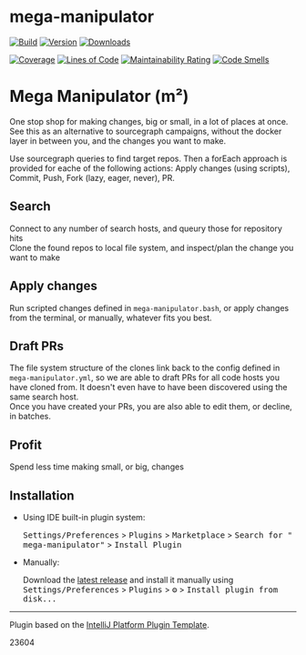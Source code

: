 # mega-manipulator

[![Build](https://github.com/jensim/mega-manipulator/workflows/Build/badge.svg)](https://github.com/jensim/mega-manipulator/actions/workflows/build.yml)
[![Version](https://img.shields.io/jetbrains/plugin/v/16396.svg)](https://plugins.jetbrains.com/plugin/16396)
[![Downloads](https://img.shields.io/jetbrains/plugin/d/16396.svg)](https://plugins.jetbrains.com/plugin/16396)

[![Coverage](https://sonarcloud.io/api/project_badges/measure?project=mega-manipulator&metric=coverage)](https://sonarcloud.io/dashboard?id=mega-manipulator)
[![Lines of Code](https://sonarcloud.io/api/project_badges/measure?project=mega-manipulator&metric=ncloc)](https://sonarcloud.io/dashboard?id=mega-manipulator)
[![Maintainability Rating](https://sonarcloud.io/api/project_badges/measure?project=mega-manipulator&metric=sqale_rating)](https://sonarcloud.io/dashboard?id=mega-manipulator)
[![Code Smells](https://sonarcloud.io/api/project_badges/measure?project=mega-manipulator&metric=code_smells)](https://sonarcloud.io/dashboard?id=mega-manipulator)


<!-- Plugin description -->

<h1><b>Mega Manipulator (m²)</b></h1>

<p>
One stop shop for making changes, big or small, in a lot of places at once.
See this as an alternative to sourcegraph campaigns, without the docker layer in between you, and the changes you want to make.
</p>

<p>
Use sourcegraph queries to find target repos.
Then a forEach approach is provided for eache of the following actions:
Apply changes (using scripts),
Commit,
Push,
Fork (lazy, eager, never),
PR.
</p>

<h2><b>Search</b></h2>

Connect to any number of search hosts, and queury those for repository hits  
Clone the found repos to local file system, and inspect/plan the change you want to make

<h2><b>Apply changes</b></h2>

Run scripted changes defined in `mega-manipulator.bash`, or apply changes from the terminal, or manually, whatever fits
you best.

<h2><b>Draft PRs</b></h2>

The file system structure of the clones link back to the config defined in `mega-manipulator.yml`, so we are able to
draft PRs for all code hosts you have cloned from. It doesn't even have to have been discovered using the same search
host.  
Once you have created your PRs, you are also able to edit them, or decline, in batches.

<h2><b>Profit</b></h2>

Spend less time making small, or big, changes


<!-- Plugin description end -->

## Installation

- Using IDE built-in plugin system:

  <kbd>Settings/Preferences</kbd> > <kbd>Plugins</kbd> > <kbd>Marketplace</kbd> > <kbd>Search for "
  mega-manipulator"</kbd> >
  <kbd>Install Plugin</kbd>

- Manually:

  Download the [latest release](https://github.com/jensim/mega-manipulator/releases/latest) and install it manually using
  <kbd>Settings/Preferences</kbd> > <kbd>Plugins</kbd> > <kbd>⚙️</kbd> > <kbd>Install plugin from disk...</kbd>


---
Plugin based on the [IntelliJ Platform Plugin Template][template].

[template]: https://github.com/JetBrains/intellij-platform-plugin-template
23604
